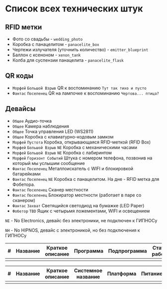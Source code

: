 # Список всех технических штук

## RFID метки
* Фото со свадьбы - `wedding_photo`
* Коробка с панацелитом - `panacelite_box`
* Чертежи излучателя (уточнить количество) - `emitter_blueprint`
* Баллон с ксеноном - `xenon_tank`
* Колба для суспензии панацелита - `panacelite_flask`

## QR коды
* `Морфей` `Большой Взрыв` QR к воспоминанию `Тут так тихо и пусто`
* `Фантас` `Поселенец` QR на лампочке к воспоминанию `Чертова... птица?`

## Девайсы
* `Общее` Аудио-точка
* `Общее` Камера наблюдения
* `Общее` Точка управления LED (WS2811)
* `Общее` Коробка с клавиатурно-кодовым замком
* `Морфей` `Пустота` Коробка, открывающаяся RFID-меткой (RFID Box)
* `Морфей` `Большой Взрыв` `NE` Коробка с механическими часами
* `Морфей` `Большой Взрыв` `NE` Коробка с лабиринтом
* `Морфей` `Горизонт Событий` Штука с номером телефона, позвонив на который мы услышим сообщение
* `Фантас` `Поселенец` Металлоискатель с WIFI и блокировкой батарейками
* `Фантас` `Поселенец` `NE` Коробка с панацелитом. На дне - RFID метка для Фобетора.
* `Фантас` `Поселенец` Сканер местности
* `Фантас` `Поселенец` Блокиратор местности (работает в паре со сканером)
* `Фантас` `Захват` Светящийся светодиод на бумажке (LED Paper)
* `Фобетор` `TBD` Ящик с четырьмя ложементами, WIFI и освещением

`NE` - No Electronics, девайс без электроники, не подключен к ГИПНОСу

`NH` - No HIPNOS, девайс с электроникой, но без подключения к ГИПНОСу

| #   | Название | Краткое описание | Программа | Подпрограмма | Статус работы |
|-----|----------|------------------|-----------|--------------|---------------|
|     |          |                  |           |              |               |


| #   | Название | Краткое описание | Системное название | Платформа | Питание | Имя пользователя |
|-----|----------|------------------|--------------------|-----------|---------|------------------|
|     |          |                  |                    |           |         |                  |
